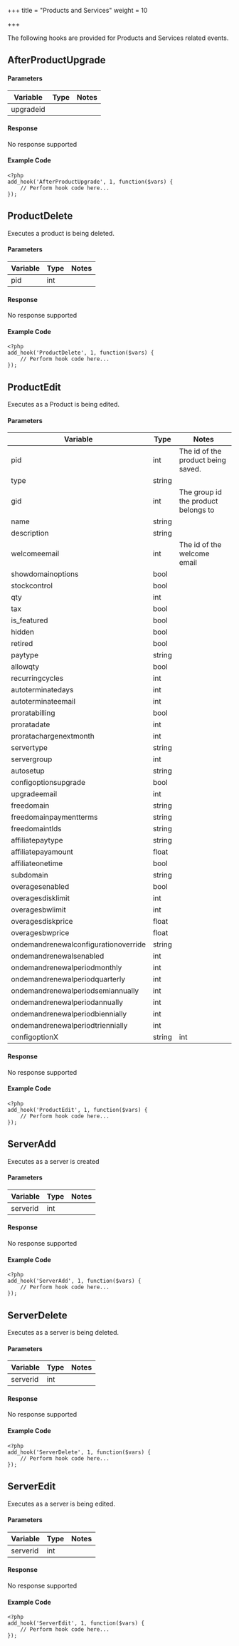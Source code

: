 +++
title = "Products and Services"
weight = 10

+++

The following hooks are provided for Products and Services related events.

## AfterProductUpgrade

#### Parameters

| Variable | Type | Notes |
| -------- | ---- | ----- |
| upgradeid | | |

#### Response

No response supported

#### Example Code

```
<?php
add_hook('AfterProductUpgrade', 1, function($vars) {
    // Perform hook code here...
});
```

## ProductDelete

Executes a product is being deleted.

#### Parameters

| Variable | Type | Notes |
| -------- | ---- | ----- |
| pid | int |  |

#### Response

No response supported

#### Example Code

```
<?php
add_hook('ProductDelete', 1, function($vars) {
    // Perform hook code here...
});
```

## ProductEdit

Executes as a Product is being edited.

#### Parameters

| Variable | Type | Notes |
| -------- | ---- | ----- |
| pid | int | The id of the product being saved. |
| type | string |  |
| gid | int | The group id the product belongs to |
| name | string |  |
| description | string |  |
| welcomeemail | int | The id of the welcome email |
| showdomainoptions | bool |  |
| stockcontrol | bool |  |
| qty | int |  |
| tax | bool |  |
| is_featured | bool |  |
| hidden | bool |  |
| retired | bool |  |
| paytype | string |  |
| allowqty | bool |  |
| recurringcycles | int |  |
| autoterminatedays | int |  |
| autoterminateemail | int |  |
| proratabilling | bool |  |
| proratadate | int |  |
| proratachargenextmonth | int |  |
| servertype | string |  |
| servergroup | int |  |
| autosetup | string |  |
| configoptionsupgrade | bool |  |
| upgradeemail | int |  |
| freedomain | string |  |
| freedomainpaymentterms | string |  |
| freedomaintlds | string |  |
| affiliatepaytype | string |  |
| affiliatepayamount | float |  |
| affiliateonetime | bool |  |
| subdomain | string |  |
| overagesenabled | bool |  |
| overagesdisklimit | int |  |
| overagesbwlimit | int |  |
| overagesdiskprice | float |  |
| overagesbwprice | float |  |
| ondemandrenewalconfigurationoverride | string |  |
| ondemandrenewalsenabled | int |  |
| ondemandrenewalperiodmonthly | int |  |
| ondemandrenewalperiodquarterly | int |  |
| ondemandrenewalperiodsemiannually | int |  |
| ondemandrenewalperiodannually | int |  |
| ondemandrenewalperiodbiennially | int |  |
| ondemandrenewalperiodtriennially | int |  |
| configoptionX | string|int|float|bool|mixed | X is 1 to 24 |

#### Response

No response supported

#### Example Code

```
<?php
add_hook('ProductEdit', 1, function($vars) {
    // Perform hook code here...
});
```

## ServerAdd

Executes as a server is created

#### Parameters

| Variable | Type | Notes |
| -------- | ---- | ----- |
| serverid | int |  |

#### Response

No response supported

#### Example Code

```
<?php
add_hook('ServerAdd', 1, function($vars) {
    // Perform hook code here...
});
```

## ServerDelete

Executes as a server is being deleted.

#### Parameters

| Variable | Type | Notes |
| -------- | ---- | ----- |
| serverid | int |  |

#### Response

No response supported

#### Example Code

```
<?php
add_hook('ServerDelete', 1, function($vars) {
    // Perform hook code here...
});
```

## ServerEdit

Executes as a server is being edited.

#### Parameters

| Variable | Type | Notes |
| -------- | ---- | ----- |
| serverid | int |  |

#### Response

No response supported

#### Example Code

```
<?php
add_hook('ServerEdit', 1, function($vars) {
    // Perform hook code here...
});
```

